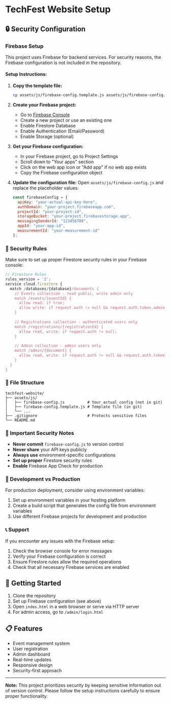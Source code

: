 # TechFest Website Setup

## 🔒 Security Configuration

### Firebase Setup

This project uses Firebase for backend services. For security reasons, the Firebase configuration is not included in the repository.

#### Setup Instructions:

1. **Copy the template file:**
   ```bash
   cp assets/js/firebase-config.template.js assets/js/firebase-config.js
   ```

2. **Create your Firebase project:**
   - Go to [Firebase Console](https://console.firebase.google.com/)
   - Create a new project or use an existing one
   - Enable Firestore Database
   - Enable Authentication (Email/Password)
   - Enable Storage (optional)

3. **Get your Firebase configuration:**
   - In your Firebase project, go to Project Settings
   - Scroll down to "Your apps" section
   - Click on the web app icon or "Add app" if no web app exists
   - Copy the Firebase configuration object

4. **Update the configuration file:**
   Open `assets/js/firebase-config.js` and replace the placeholder values:
   ```javascript
   const firebaseConfig = {
     apiKey: "your-actual-api-key-here",
     authDomain: "your-project.firebaseapp.com",
     projectId: "your-project-id",
     storageBucket: "your-project.firebasestorage.app",
     messagingSenderId: "123456789",
     appId: "your-app-id",
     measurementId: "your-measurement-id"
   };
   ```

### 🔐 Security Rules

Make sure to set up proper Firestore security rules in your Firebase console:

```javascript
// Firestore Rules
rules_version = '2';
service cloud.firestore {
  match /databases/{database}/documents {
    // Events collection - read public, write admin only
    match /events/{eventId} {
      allow read: if true;
      allow write: if request.auth != null && request.auth.token.admin == true;
    }
    
    // Registrations collection - authenticated users only
    match /registrations/{registrationId} {
      allow read, write: if request.auth != null;
    }
    
    // Admin collection - admin users only
    match /admin/{document} {
      allow read, write: if request.auth != null && request.auth.token.admin == true;
    }
  }
}
```

### 📁 File Structure

```
techfest-website/
├── assets/js/
│   ├── firebase-config.js          # Your actual config (not in git)
│   ├── firebase-config.template.js # Template file (in git)
│   └── ...
├── .gitignore                      # Protects sensitive files
└── README.md
```

### 🚫 Important Security Notes

- **Never commit** `firebase-config.js` to version control
- **Never share** your API keys publicly
- **Always use** environment-specific configurations
- **Set up proper** Firestore security rules
- **Enable** Firebase App Check for production

### 🔧 Development vs Production

For production deployment, consider using environment variables:

1. Set up environment variables in your hosting platform
2. Create a build script that generates the config file from environment variables
3. Use different Firebase projects for development and production

### 📞 Support

If you encounter any issues with the Firebase setup:

1. Check the browser console for error messages
2. Verify your Firebase configuration is correct
3. Ensure Firestore rules allow the required operations
4. Check that all necessary Firebase services are enabled

## 🚀 Getting Started

1. Clone the repository
2. Set up Firebase configuration (see above)
3. Open `index.html` in a web browser or serve via HTTP server
4. For admin access, go to `/admin/login.html`

## 📋 Features

- Event management system
- User registration
- Admin dashboard
- Real-time updates
- Responsive design
- Security-first approach

---

**Note:** This project prioritizes security by keeping sensitive information out of version control. Please follow the setup instructions carefully to ensure proper functionality.